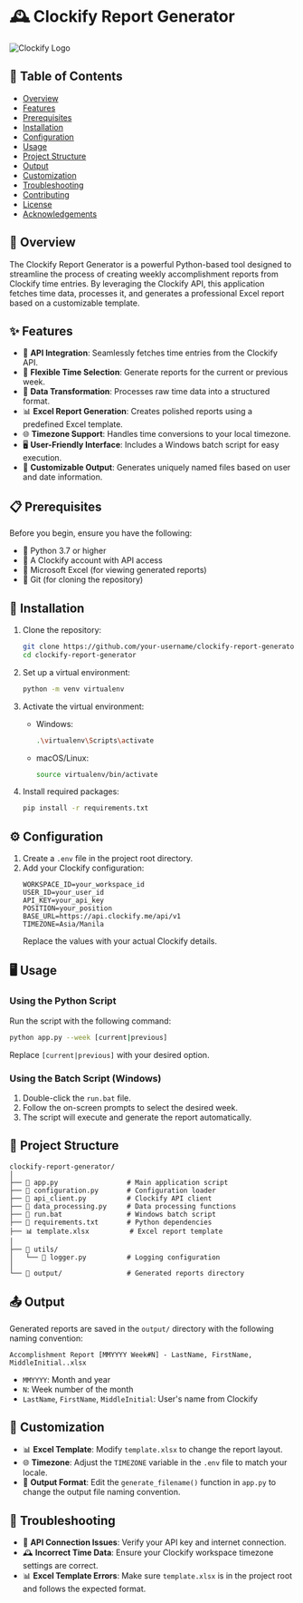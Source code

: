 # 🕰️ Clockify Report Generator

![Clockify Logo](https://clockify.me/assets/images/clockify-logo.png)

## 📑 Table of Contents
- [Overview](#overview)
- [Features](#features)
- [Prerequisites](#prerequisites)
- [Installation](#installation)
- [Configuration](#configuration)
- [Usage](#usage)
- [Project Structure](#project-structure)
- [Output](#output)
- [Customization](#customization)
- [Troubleshooting](#troubleshooting)
- [Contributing](#contributing)
- [License](#license)
- [Acknowledgements](#acknowledgements)

## 🌟 Overview

The Clockify Report Generator is a powerful Python-based tool designed to streamline the process of creating weekly accomplishment reports from Clockify time entries. By leveraging the Clockify API, this application fetches time data, processes it, and generates a professional Excel report based on a customizable template.

## ✨ Features

- 🔗 **API Integration**: Seamlessly fetches time entries from the Clockify API.
- 📅 **Flexible Time Selection**: Generate reports for the current or previous week.
- 🔄 **Data Transformation**: Processes raw time data into a structured format.
- 📊 **Excel Report Generation**: Creates polished reports using a predefined Excel template.
- 🌐 **Timezone Support**: Handles time conversions to your local timezone.
- 🖥️ **User-Friendly Interface**: Includes a Windows batch script for easy execution.
- 🎨 **Customizable Output**: Generates uniquely named files based on user and date information.

## 📋 Prerequisites

Before you begin, ensure you have the following:

- 🐍 Python 3.7 or higher
- 🔑 A Clockify account with API access
- 📘 Microsoft Excel (for viewing generated reports)
- 🐙 Git (for cloning the repository)

## 🚀 Installation

1. Clone the repository:
   ```bash
   git clone https://github.com/your-username/clockify-report-generator.git
   cd clockify-report-generator
   ```

2. Set up a virtual environment:
   ```bash
   python -m venv virtualenv
   ```

3. Activate the virtual environment:
   - Windows:
     ```bash
     .\virtualenv\Scripts\activate
     ```
   - macOS/Linux:
     ```bash
     source virtualenv/bin/activate
     ```

4. Install required packages:
   ```bash
   pip install -r requirements.txt
   ```

## ⚙️ Configuration

1. Create a `.env` file in the project root directory.
2. Add your Clockify configuration:
   ```
   WORKSPACE_ID=your_workspace_id
   USER_ID=your_user_id
   API_KEY=your_api_key
   POSITION=your_position
   BASE_URL=https://api.clockify.me/api/v1
   TIMEZONE=Asia/Manila
   ```
   Replace the values with your actual Clockify details.

## 🖥️ Usage

### Using the Python Script

Run the script with the following command:

```bash
python app.py --week [current|previous]
```

Replace `[current|previous]` with your desired option.

### Using the Batch Script (Windows)

1. Double-click the `run.bat` file.
2. Follow the on-screen prompts to select the desired week.
3. The script will execute and generate the report automatically.

## 📁 Project Structure

```
clockify-report-generator/
│
├── 📜 app.py                 # Main application script
├── 📜 configuration.py       # Configuration loader
├── 📜 api_client.py          # Clockify API client
├── 📜 data_processing.py     # Data processing functions
├── 📜 run.bat                # Windows batch script
├── 📜 requirements.txt       # Python dependencies
├── 📊 template.xlsx          # Excel report template
│
├── 📁 utils/
│   └── 📜 logger.py          # Logging configuration
│
└── 📁 output/                # Generated reports directory
```

## 📤 Output

Generated reports are saved in the `output/` directory with the following naming convention:

```
Accomplishment Report [MMYYYY Week#N] - LastName, FirstName, MiddleInitial..xlsx
```

- `MMYYYY`: Month and year
- `N`: Week number of the month
- `LastName`, `FirstName`, `MiddleInitial`: User's name from Clockify

## 🎨 Customization

- 📊 **Excel Template**: Modify `template.xlsx` to change the report layout.
- 🌐 **Timezone**: Adjust the `TIMEZONE` variable in the `.env` file to match your locale.
- 📝 **Output Format**: Edit the `generate_filename()` function in `app.py` to change the output file naming convention.

## 🔧 Troubleshooting

- 🔌 **API Connection Issues**: Verify your API key and internet connection.
- 🕰️ **Incorrect Time Data**: Ensure your Clockify workspace timezone settings are correct.
- 📊 **Excel Template Errors**: Make sure `template.xlsx` is in the project root and follows the expected format.
